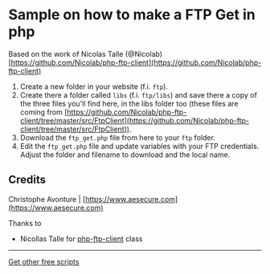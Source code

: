 # Sample on how to make a FTP Get in php

Based on the work of Nicolas Talle (@Nicolab) [https://github.com/Nicolab/php-ftp-client](https://github.com/Nicolab/php-ftp-client)

1.  Create a new folder in your website (f.i. `ftp`).
2.  Create there a folder called `libs` (f.i. `ftp/libs`) and save there a copy of the three files you'll find here, in the libs folder too (these files are coming from [https://github.com/Nicolab/php-ftp-client/tree/master/src/FtpClient](https://github.com/Nicolab/php-ftp-client/tree/master/src/FtpClient)).
3.  Download the `ftp_get.php` file from here to your `ftp` folder.
4.  Edit the `ftp_get.php` file and update variables with your FTP credentials.  Adjust the folder and filename to download and the local name.

## Credits

Christophe Avonture | [https://www.aesecure.com](https://www.aesecure.com)

Thanks to

*   Nicollas Talle for [php-ftp-client](https://github.com/Nicolab/php-ftp-client) class

-----

[Get other free scripts](https://github.com/cavo789/joomla_free)
